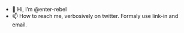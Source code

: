 - 👋 Hi, I’m @enter-rebel
- 📫 How to reach me, verbosively on twitter. Formaly use link-in and email.

<!---
enter-rebel/enter-rebel is a ✨ special ✨ repository because its `README.md` (this file) appears on your GitHub profile.
You can click the Preview link to take a look at your changes.
--->
